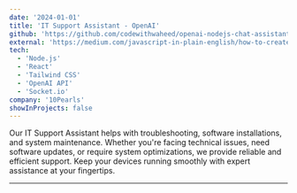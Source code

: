 ```yaml
---
date: '2024-01-01'
title: 'IT Support Assistant - OpenAI'
github: 'https://github.com/codewithwaheed/openai-nodejs-chat-assistant'
external: 'https://medium.com/javascript-in-plain-english/how-to-create-an-automated-chatbot-with-openais-assistant-and-node-js-9b9aea0748a4'
tech:
  - 'Node.js'
  - 'React'
  - 'Tailwind CSS'
  - 'OpenAI API'
  - 'Socket.io'
company: '10Pearls'
showInProjects: false
---
```


Our IT Support Assistant helps with troubleshooting, software installations, and system maintenance. Whether you're facing technical issues, need software updates, or require system optimizations, we provide reliable and efficient support. Keep your devices running smoothly with expert assistance at your fingertips.

---
